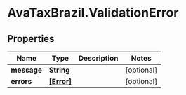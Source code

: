 # AvaTaxBrazil.ValidationError

## Properties
Name | Type | Description | Notes
------------ | ------------- | ------------- | -------------
**message** | **String** |  | [optional] 
**errors** | [**[Error]**](Error.md) |  | [optional] 


